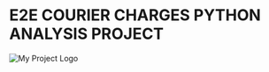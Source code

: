 # E2E COURIER CHARGES PYTHON ANALYSIS PROJECT
![My Project Logo](https://images.app.goo.gl/pzG8hSRbDPtXgKeW8)
